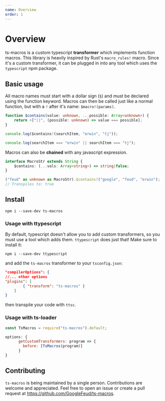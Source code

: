 ```yaml
---
name: Overview
order: 1
---
```


# Overview

ts-macros is a custom typescript **transformer** which implements function macros. This library is heavily inspired by Rust's `macro_rules!` macro. Since it's a custom transformer, it can be plugged in into any tool which uses the `typescript` npm package.


## Basic usage

All macro names must start with a dollar sign (`$`) and must be declared using the function keyword. Macros can then be called just like a normal function, but with a `!` after it's name: `$macro!(params)`.

```ts --Macro
function $contains(value: unknown, ...possible: Array<unknown>) {
    return +["||", (possible: unknown) => value === possible];
}
```
```ts --Call
console.log($contains!(searchItem, "erwin", "tj")); 
```
```ts --Result
console.log(searchItem === "erwin" || searchItem === "tj");
```

Macros can also be **chained** with any javascript expression.

```ts
interface MacroStr extends String {
    $contains: (...vals: Array<string>) => string|false;
}

("feud" as unknown as MacroStr).$contains!("google", "feud", "erwin");
// Transpiles to: true
```

## Install

```
npm i --save-dev ts-macros
```

### Usage with ttypescript

By default, typescript doesn't allow you to add custom transformers, so you must use a tool which adds them. `ttypescript` does just that! Make sure to install it:

```
npm i --save-dev ttypescript
```

and add the `ts-macros` transformer to your `tsconfig.json`:

```json
"compilerOptions": {
//... other options
"plugins": [
        { "transform": "ts-macros" }
    ]
}
```

then transpile your code with `ttsc`.

### Usage with ts-loader

```js
const TsMacros = require("ts-macros").default;

options: {
      getCustomTransformers: program => {
        before: [TsMacros(program)]
      }
}
```

## Contributing

`ts-macros` is being maintained by a single person. Contributions are welcome and appreciated. Feel free to open an issue or create a pull request at https://github.com/GoogleFeud/ts-macros.
